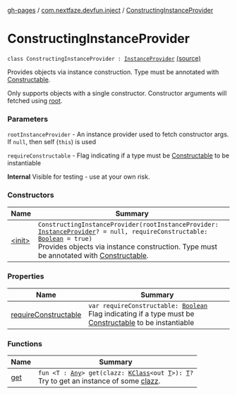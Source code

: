 [gh-pages](../../index.md) / [com.nextfaze.devfun.inject](../index.md) / [ConstructingInstanceProvider](./index.md)

# ConstructingInstanceProvider

`class ConstructingInstanceProvider : `[`InstanceProvider`](../-instance-provider/index.md) [(source)](https://github.com/NextFaze/dev-fun/tree/master/devfun/src/main/java/com/nextfaze/devfun/inject/InstanceProviders.kt#L143)

Provides objects via instance construction. Type must be annotated with [Constructable](../-constructable/index.md).

Only supports objects with a single constructor. Constructor arguments will fetched using [root](#).

### Parameters

`rootInstanceProvider` - An instance provider used to fetch constructor args. If `null`,  then self (`this`) is used

`requireConstructable` - Flag indicating if a type must be [Constructable](../-constructable/index.md) to be instantiable

**Internal**
Visible for testing - use at your own risk.

### Constructors

| Name | Summary |
|---|---|
| [&lt;init&gt;](-init-.md) | `ConstructingInstanceProvider(rootInstanceProvider: `[`InstanceProvider`](../-instance-provider/index.md)`? = null, requireConstructable: `[`Boolean`](https://kotlinlang.org/api/latest/jvm/stdlib/kotlin/-boolean/index.html)` = true)`<br>Provides objects via instance construction. Type must be annotated with [Constructable](../-constructable/index.md). |

### Properties

| Name | Summary |
|---|---|
| [requireConstructable](require-constructable.md) | `var requireConstructable: `[`Boolean`](https://kotlinlang.org/api/latest/jvm/stdlib/kotlin/-boolean/index.html)<br>Flag indicating if a type must be [Constructable](../-constructable/index.md) to be instantiable |

### Functions

| Name | Summary |
|---|---|
| [get](get.md) | `fun <T : `[`Any`](https://kotlinlang.org/api/latest/jvm/stdlib/kotlin/-any/index.html)`> get(clazz: `[`KClass`](https://kotlinlang.org/api/latest/jvm/stdlib/kotlin.reflect/-k-class/index.html)`<out `[`T`](get.md#T)`>): `[`T`](get.md#T)`?`<br>Try to get an instance of some [clazz](get.md#com.nextfaze.devfun.inject.ConstructingInstanceProvider$get(kotlin.reflect.KClass((com.nextfaze.devfun.inject.ConstructingInstanceProvider.get.T)))/clazz). |

